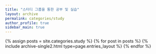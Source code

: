 ```yaml
---
title: "스터디 그룹을 통한 공부 및 실습"
layout: archive
permalink: categories/study
author_profile: true
sidebar_main: true
---
```

{% assign posts = site.categories.study %} {% for post in posts %} {% include archive-single2.html type=page.entries_layout %} {% endfor %}
